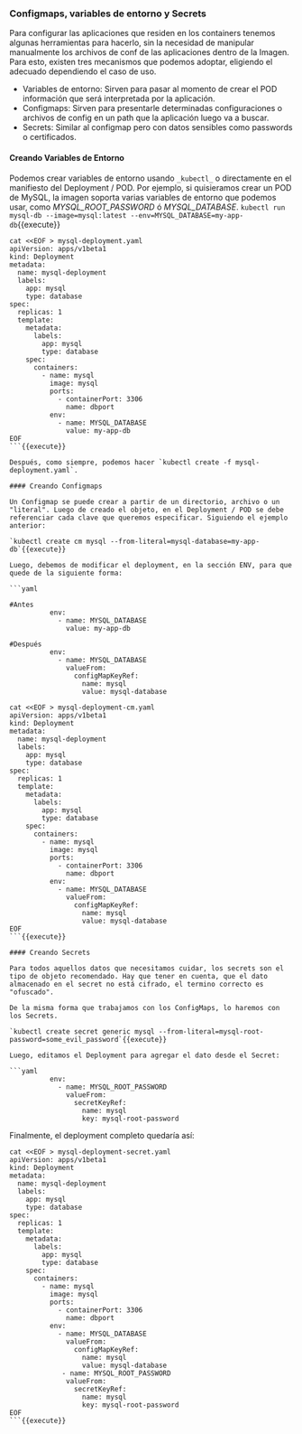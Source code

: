### Configmaps, variables de entorno y Secrets

Para configurar las aplicaciones que residen en los containers tenemos algunas herramientas para hacerlo, sin la necesidad de manipular manualmente los archivos de conf de las aplicaciones dentro de la Imagen.  
Para esto, existen tres mecanismos que podemos adoptar, eligiendo el adecuado dependiendo el caso de uso.  

* Variables de entorno: Sirven para pasar al momento de crear el POD información que será interpretada por la aplicación.
* Configmaps: Sirven para presentarle determinadas configuraciones o archivos de config en un path que la aplicación luego va a buscar.  
* Secrets: Similar al configmap pero con datos sensibles como passwords o certificados.  

#### Creando Variables de Entorno

Podemos crear variables de entorno usando `_kubectl_` o directamente en el manifiesto del Deployment / POD. Por ejemplo, si quisieramos crear un POD de MySQL, la imagen soporta varias variables de entorno que podemos usar, como _MYSQL_ROOT_PASSWORD_ ó _MYSQL_DATABASE_.
`kubectl run mysql-db --image=mysql:latest --env=MYSQL_DATABASE=my-app-db`{{execute}}  

```
cat <<EOF > mysql-deployment.yaml
apiVersion: apps/v1beta1
kind: Deployment
metadata:
  name: mysql-deployment
  labels:
    app: mysql
    type: database
spec:
  replicas: 1
  template:
    metadata:
      labels:
        app: mysql
        type: database
    spec:
      containers:
        - name: mysql
          image: mysql
          ports:
            - containerPort: 3306
              name: dbport
          env:
            - name: MYSQL_DATABASE
              value: my-app-db
EOF
```{{execute}}  

Después, como siempre, podemos hacer `kubectl create -f mysql-deployment.yaml`.  

#### Creando Configmaps

Un Configmap se puede crear a partir de un directorio, archivo o un "literal". Luego de creado el objeto, en el Deployment / POD se debe referenciar cada clave que queremos especificar. Siguiendo el ejemplo anterior:  

`kubectl create cm mysql --from-literal=mysql-database=my-app-db`{{execute}}  

Luego, debemos de modificar el deployment, en la sección ENV, para que quede de la siguiente forma:  

```yaml

#Antes
          env:
            - name: MYSQL_DATABASE
              value: my-app-db

#Después
          env:
            - name: MYSQL_DATABASE
              valueFrom:
                configMapKeyRef:
                  name: mysql
                  value: mysql-database
```  

```
cat <<EOF > mysql-deployment-cm.yaml
apiVersion: apps/v1beta1
kind: Deployment
metadata:
  name: mysql-deployment
  labels:
    app: mysql
    type: database
spec:
  replicas: 1
  template:
    metadata:
      labels:
        app: mysql
        type: database
    spec:
      containers:
        - name: mysql
          image: mysql
          ports:
            - containerPort: 3306
              name: dbport
          env:
            - name: MYSQL_DATABASE
              valueFrom:
                configMapKeyRef:
                  name: mysql
                  value: mysql-database
EOF
```{{execute}} 

#### Creando Secrets

Para todos aquellos datos que necesitamos cuidar, los secrets son el tipo de objeto recomendado. Hay que tener en cuenta, que el dato almacenado en el secret no está cifrado, el termino correcto es "ofuscado".  

De la misma forma que trabajamos con los ConfigMaps, lo haremos con los Secrets.  

`kubectl create secret generic mysql --from-literal=mysql-root-password=some_evil_password`{{execute}}  

Luego, editamos el Deployment para agregar el dato desde el Secret:  

```yaml
          env:
            - name: MYSQL_ROOT_PASSWORD
              valueFrom:
                secretKeyRef:
                  name: mysql
                  key: mysql-root-password
```   

Finalmente, el deployment completo quedaría así:  

```
cat <<EOF > mysql-deployment-secret.yaml
apiVersion: apps/v1beta1
kind: Deployment
metadata:
  name: mysql-deployment
  labels:
    app: mysql
    type: database
spec:
  replicas: 1
  template:
    metadata:
      labels:
        app: mysql
        type: database
    spec:
      containers:
        - name: mysql
          image: mysql
          ports:
            - containerPort: 3306
              name: dbport
          env:
            - name: MYSQL_DATABASE
              valueFrom:
                configMapKeyRef:
                  name: mysql
                  value: mysql-database
             - name: MYSQL_ROOT_PASSWORD
              valueFrom:
                secretKeyRef:
                  name: mysql
                  key: mysql-root-password
EOF
```{{execute}}            